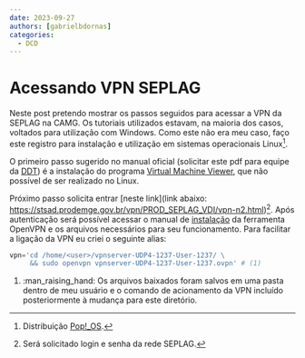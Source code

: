 ```yaml
---
date: 2023-09-27
authors: [gabrielbdornas]
categories:
  - DCD
---
```


# Acessando VPN SEPLAG

Neste post pretendo mostrar os passos seguidos para acessar a VPN da SEPLAG na CAMG.
Os tutoriais utilizados estavam, na maioria dos casos, voltados para utilização com Windows.
Como este não era meu caso, faço este registro para instalação e utilização em sistemas operacionais Linux[^1].

<!-- more -->

O primeiro passo sugerido no manual oficial (solicitar este pdf para equipe da [DDT](https://www.mg.gov.br/planejamento/pagina/geral/quem-e-quem#:~:text=Diretoria%20de%20Desenvolvimento%20Tecnol%C3%B3gico)) é a instalação do programa [Virtual Machine Viewer](https://releases.pagure.org/virt-viewer/virt-viewer-x64-11.0-1.0.msi), que não possível de ser realizado no Linux.

Próximo passo solicita entrar [neste link](link abaixo:
https://stsad.prodemge.gov.br/vpn/PROD_SEPLAG_VDI/vpn-n2.html)[^2].
Após autenticação será possível acessar o manual de [instalação](https://stsad.prodemge.gov.br/vpn/Manual-OpenVPN-Linux.pdf) da ferramenta OpenVPN e os arquivos necessários para seu funcionamento.
Para facilitar a ligação da VPN eu criei o seguinte alias:

```py
vpn='cd /home/<user>/vpnserver-UDP4-1237-User-1237/ \
     && sudo openvpn vpnserver-UDP4-1237-User-1237.ovpn' # (1)
```

1. :man_raising_hand: Os arquivos baixados foram salvos em uma pasta dentro de meu usuário e o comando de acionamento da VPN incluído posteriormente à mudança para este diretório.


[^1]: Distribuição [Pop!_OS](https://pop.system76.com/).
[^2]: Será solicitado login e senha da rede SEPLAG.
